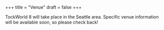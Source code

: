 +++
title = "Venue"
draft = false
+++

TockWorld 8 will take place in the Seattle area. Specific venue information will be available soon, so please check back!
